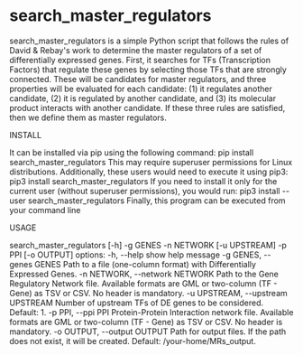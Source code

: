 # search_master_regulators

search_master_regulators is a simple Python script that follows the rules of David & Rebay's work to determine the master regulators of a set of differentially expressed genes. First, it searches for TFs (Transcription Factors) that regulate these genes by selecting those TFs that are strongly connected. These will be candidates for master regulators, and three properties will be evaluated for each candidate: (1) it regulates another candidate, (2) it is regulated by another candidate, and (3) its molecular product interacts with another candidate. If these three rules are satisfied, then we define them as master regulators.

INSTALL

It can be installed via pip using the following command:
  pip install search_master_regulators
This may require superuser permissions for Linux distributions. Additionally, these users would need to execute it using pip3:
  pip3 install search_master_regulators
If you need to install it only for the current user (without superuser permissions), you would run:
  pip3 install --user search_master_regulators
Finally, this program can be executed from your command line

USAGE

search_master_regulators [-h] -g GENES -n NETWORK [-u UPSTREAM] -p PPI [-o OUTPUT]
options:
  -h, --help show help message
  -g GENES, --genes GENES
                        Path to a file (one-column format) with Differentially Expressed Genes.
  -n NETWORK, --network NETWORK
                        Path to the Gene Regulatory Network file. Available formats are GML or two-column (TF - Gene) as TSV or CSV. No header is mandatory.
  -u UPSTREAM, --upstream UPSTREAM
                        Number of upstream TFs of DE genes to be considered. Default: 1.
  -p PPI, --ppi PPI     Protein-Protein Interaction network file. Available formats are GML or two-column (TF - Gene) as TSV or CSV. No header is mandatory.
  -o OUTPUT, --output OUTPUT
                        Path for output files. If the path does not exist, it will be created. Default: /your-home/MRs_output.
